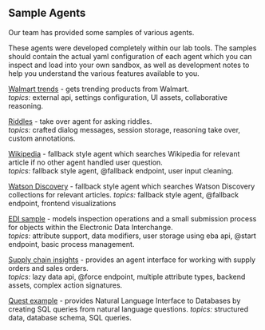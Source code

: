 ## Sample Agents

Our team has provided some samples of various agents. 

These agents were developed completely within our lab tools. The samples should contain the actual yaml configuration of each agent which you can inspect and load into your own sandbox, as well as development notes to help you understand the various features available to you.

[Walmart trends](../samples/Walmart.md) - gets trending products from Walmart.  
*topics:* external api, settings configuration, UI assets, collaborative reasoning.

[Riddles](../samples/Riddles.md) - take over agent for asking riddles.  
*topics:* crafted dialog messages, session storage, reasoning take over, custom annotations.

[Wikipedia](../samples/Wikipedia.md) - fallback style agent which searches Wikipedia for relevant article if no other agent handled user question.  
*topics:* fallback style agent, @fallback endpoint, user input cleaning.

[Watson Discovery](../samples/WatsonDiscovery.md) - fallback style agent which searches Watson Discovery collections for relevant articles.
*topics:* fallback style agent, @fallback endpoint, frontend visualizations

[EDI sample](../samples/EDI.md) - models inspection operations and a small submission process for objects within the Electronic Data Interchange.  
*topics:* attribute support, data modifiers, user storage using eba api, @start endpoint, basic process management.

[Supply chain insights](../samples/SupplyChain.md) - provides an agent interface for working with supply orders and sales orders.  
*topics:* lazy data api, @force endpoint, multiple attribute types, backend assets, complex action signatures.

[Quest example](../samples/Quest.md) - provides Natural Language Interface to Databases by creating SQL queries from natural language questions. 
*topics:* structured data, database schema, SQL queries.
